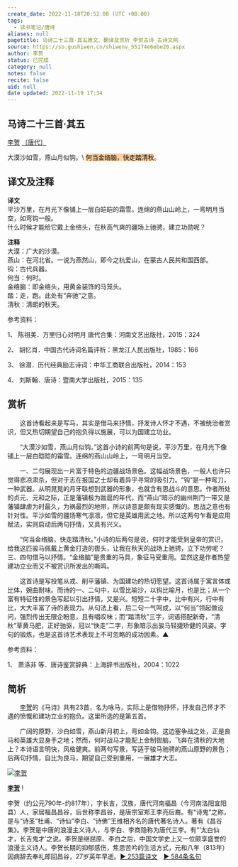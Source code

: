 ```yaml
---
create_date: 2022-11-18T20:52:08 (UTC +08:00)
tags:
  - 读书笔记/唐诗
aliases: null
pagetitle: 马诗二十三首·其五原文、翻译及赏析_李贺古诗_古诗文网
source: https://so.gushiwen.cn/shiwenv_55174e6ebe20.aspx
author: 李贺
status: 已完成
category: null
notes: false
recite: false
uid: null
date updated: 2022-11-19 17:34
---
```


## 马诗二十三首·其五

[李贺](https://so.gushiwen.cn/authorv_74d46d599f15.aspx) [〔唐代〕](https://so.gushiwen.cn/shiwens/default.aspx?cstr=%e5%94%90%e4%bb%a3)

大漠沙如雪，燕山月似钩。\ <mark style="background: #FFB86CA6;">何当金络脑，快走踏清秋</mark>。

## 译文及注释

**译文**\
平沙万里，在月光下像铺上一层白皑皑的霜雪。连绵的燕山山岭上，一弯明月当空，如弯钩一般。\
什么时候才能给它戴上金络头，在秋高气爽的疆场上驰骋，建立功勋呢？

**注释**\
大漠：广大的沙漠。\
燕山：在河北省。一说为燕然山，即今之杭爱山，在蒙古人民共和国西部。\
钩：古代兵器。\
何当：何时。\
金络脑：即金络头，用黄金装饰的马笼头。\
踏：走，跑。此处有“奔驰”之意。\
清秋：清朗的秋天。

参考资料：

1、 陈祖美．万里归心对明月 唐代合集：河南文艺出版社，2015：324

2、 胡忆肖．中国古代诗词名篇评析：黑龙江人民出版社，1985：166

3、 徐潜．历代经典励志诗词：中华工商联合出版社，2014：153

4、 刘斯翰．唐诗：暨南大学出版社，2015：135

## 赏析

　　这首诗看起来是写马，其实是借马来抒情，抒发诗人怀才不遇，不被统治者赏识，但又热切期望自己的抱负得以施展，可以为国建立功业。

　　“大漠沙如雪，燕山月似钩。”这首小诗的前两句是说，平沙万里，在月光下像铺上一层白皑皑的霜雪。连绵的燕山山岭上，一弯明月当空。

　　一、二句展现出一片富于特色的边疆战场景色。这幅战场景色，一般人也许只觉得悲凉肃杀，但对于志在报国之士却有着异乎寻常的吸引力。“钩”是一种弯刀，一种武器。从明晃晃的月牙联想到武器的形象，也就含有思战斗的意思。作者所处的贞元、元和之际，正是藩镇极为跋扈的年代，而“燕山”暗示的幽州荆门一带又是藩镇肆虐为时最久，为祸最烈的地带，所以诗意是颇有现实感慨的。思战之意也有针对性。平沙如雪的疆场寒气凛凛，但它是英雄用武之地。所以这两句乍看是应用赋法，实则启动后两句抒情，又具有兴义。

　　“何当金络脑，快走踏清秋。”小诗的后两句是说，何时才能受到皇帝的赏识，给我这匹骏马佩戴上黄金打造的辔头，让我在秋天的战场上驰骋，立下功劳呢？三、四句借马以抒情。“金络脑”是贵重的马具，象征马受重用。显然这是作者热望建功立业而又不被赏识所发出的嘶鸣。

　　这首诗是写投笔从戎、削平藩镇、为国建功的热切愿望。这首诗属于寓言体或比体，婉曲耐味。而诗的一、二句中，以雪比喻沙，以钩比喻月，也是比；从一个富有特征性的景色写起以引出抒情，又是兴。短短二十字中，比中有兴，行中有比，大大丰富了诗的表现力。从句法上看，后二句一气呵成，以“何当”领起做设问，强烈传出无限企盼意，且有唱叹味；而“踏清秋”三字，词语搭配新奇，“清秋”草黄马肥，正好驰驱，冠以“快走”二字，形象暗示出骏马轻捷矫健的风姿。字句的锻炼，也是这首诗艺术表现上不可忽略的成功因素。▲

参考资料：

1、 萧涤非 等．唐诗鉴赏辞典：上海辞书出版社，2004：1022

## 简析

　　[李贺](https://so.gushiwen.cn/authorv_74d46d599f15.aspx)的《马诗》共有23首，名为咏马，实际上是借物抒怀，抒发自己怀才不遇的愤慨和建功立业的抱负。这里所选的是第五首。

　　广阔的原野，沙白如雪，燕山新月初上，弯如金钩。这边塞争战之处，正是良马和英雄大显身手之地；然而，何时战马才能配上金制辔脑，飞奔在清秋的大地上？本诗语言明快，风格健爽。前两句写景，写适于骏马驰骋的燕山原野的景色；后两句抒情，自比为良马，期望自己受到重用，一展雄才大志。

[![李贺](https://song.gushiwen.cn/authorImg/lihe.jpg)](https://so.gushiwen.cn/authorv_74d46d599f15.aspx)

[**李贺**](https://so.gushiwen.cn/authorv_74d46d599f15.aspx) !

李贺（约公元790年-约817年），字长吉，汉族，唐代河南福昌（今河南洛阳宜阳县）人，家居福昌昌谷，后世称李昌谷，是唐宗室郑王李亮后裔。有“诗鬼”之称，是与“诗圣”杜甫、“诗仙”李白、“诗佛”王维相齐名的唐代著名诗人。著有《昌谷集》。李贺是中唐的浪漫主义诗人，与李白、李商隐称为唐代三李。有“‘太白仙才，长吉鬼才’之说。李贺是继屈原、李白之后，中国文学史上又一位颇享盛誉的浪漫主义诗人。李贺长期的抑郁感伤，焦思苦吟的生活方式，元和八年（813年）因病辞去奉礼郎回昌谷，27岁英年早逝。[► 253篇诗文](https://so.gushiwen.cn/shiwens/default.aspx?astr=%e6%9d%8e%e8%b4%ba)　[► 584条名句](https://so.gushiwen.cn/mingjus/default.aspx?astr=%e6%9d%8e%e8%b4%ba)
